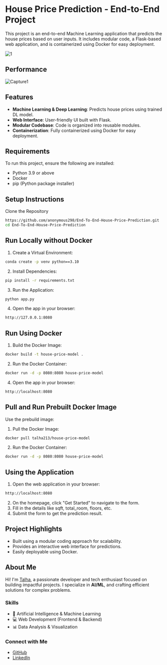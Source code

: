 # **House Price Prediction - End-to-End Project**

This project is an end-to-end Machine Learning application that predicts the house prices based on user inputs. It includes modular code, a Flask-based web application, and is containerized using Docker for easy deployment.


![1](https://github.com/user-attachments/assets/cd39e430-388f-4c18-9776-3dc0d657aed3)

## Performance

![Capture1](https://github.com/user-attachments/assets/e0814a7d-d393-48ef-9665-b57828aa5134)



## Features

- **Machine Learning & Deep Learning**: Predicts house prices using trained DL model.
- **Web Interface**: User-friendly UI built with Flask.
- **Modular Codebase**: Code is organized into reusable modules.
- **Containerization**: Fully containerized using Docker for easy deployment.

## Requirements
To run this project, ensure the following are installed:

- Python 3.9 or above
- Docker
- pip (Python package installer)
## Setup Instructions
Clone the Repository

```bash
https://github.com/anonymous298/End-To-End-House-Price-Prediction.git
cd End-To-End-House-Price-Prediction
```


## Run Locally without Docker

1. Create a Virtual Environment:

```bash
conda create -p venv python==3.10
```

2. Install Dependencies:

```bash
pip install -r requirements.txt
```
3. Run the Application:

```bash
python app.py
```

4. Open the app in your browser:

```bash
http://127.0.0.1:8080
```

## Run Using Docker

1. Build the Docker Image:

```bash
docker build -t house-price-model .
```

2. Run the Docker Container:

```bash
docker run -d -p 8080:8080 house-price-model
```

4. Open the app in your browser:

```bash
http://localhost:8080
```

## Pull and Run Prebuilt Docker Image

Use the prebuild image:

1. Pull the Docker Image:

```bash
docker pull talha213/house-price-model
```

2. Run the Docker Container:

```bash
docker run -d -p 8080:8080 house-price-model
```

## Using the Application
1. Open the web application in your browser:
```bash
http://localhost:8080
```
2. On the homepage, click "Get Started" to navigate to the form.
3. Fill in the details like sqft, total_room, floors, etc.
4. Submit the form to get the prediction result.

## Project Highlights

- Built using a modular coding approach for  scalability.
- Provides an interactive web interface for predictions.
- Easily deployable using Docker.

## **About Me**  

Hi! I'm [Talha](https://github.com/anonymous298), a passionate developer and tech enthusiast focused on building impactful projects. I specialize in **AI/ML**, and crafting efficient solutions for complex problems.  

### **Skills**  
- 🧠 Artificial Intelligence & Machine Learning  
- 💻 Web Development (Frontend & Backend)  
- 📊 Data Analysis & Visualization  

### **Connect with Me**  
- [GitHub](https://github.com/anonymous298)  
- [LinkedIn](https://linkedin.com/in/muhmmad-talha937/)
